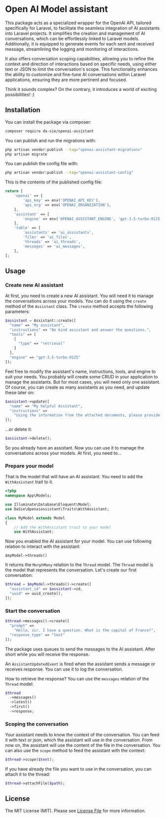 # Open AI Model assistant

This package acts as a specialized wrapper for the OpenAI API, tailored specifically for Laravel, to facilitate the
seamless integration of AI assistants into Laravel projects. It simplifies the creation and management of AI
conversations, which can be effortlessly linked to Laravel models. Additionally, it is equipped to generate events for
each sent and received message, streamlining the logging and monitoring of interactions.

It also offers conversation scoping capabilities, allowing you to refine the context and direction of interactions based
on specific needs, using either text or JSON to limit the conversation's scope. This functionality enhances the ability
to customize and fine-tune AI conversations within Laravel applications, ensuring they are more pertinent and focused.

Think it sounds complex? On the contrary, it introduces a world of exciting possibilities! :)

## Installation

You can install the package via composer:

```bash
composer require da-sie/openai-assistant
```

You can publish and run the migrations with:

```bash
php artisan vendor:publish --tag="openai-assistant-migrations"
php artisan migrate
```

You can publish the config file with:

```bash
php artisan vendor:publish --tag="openai-assistant-config"
```

This is the contents of the published config file:

```php
return [
    'openai' => [
        'api_key' => env('OPENAI_API_KEY'),
        'api_org' => env('OPENAI_ORGANIZATION'),
    ],
    'assistant' => [
        'engine' => env('OPENAI_ASSISTANT_ENGINE', 'gpt-3.5-turbo-0125'),
    ],
    'table' => [
        'assistants' => 'ai_assistants',
        'files' => 'ai_files',
        'threads' => 'ai_threads',
        'messages' => 'ai_messages',
    ],
];
```

## Usage

### Create new AI assistant

At first, you need to create a new AI assistant. You will need it to manage the conversations across your models.
You can do it using the `create` method of the `Assistant` class. The `create` method accepts the following parameters:

```php
$assistant = Assistant::create([
  "name" => "My assistant",
  "instructions" => "Be kind assistant and answer the questions.",
  "tools" => [
    [
      "type" => "retrieval"
    ]
  ],
  "engine" => "gpt-3.5-turbo-0125"
]);
```

Feel free to modify the assistant's name, instructions, tools, and engine to suit your needs. You probably will create
some CRUD in your application to manage the assistants. But for most cases, you will need only one assistant.
Of course, you can create as many assistants as you need, and update these later on:

```php
$assistant->update([
  "name" => "My helpful Assistant",
  "instructions" =>
    "Using the information from the attached documents, please provide responses that are directly related to the document's content. Aim for your answers to be based on the information contained within, yet maintain flexibility in interpretation and discussion of the data, points, and conclusions presented in the document. The user expects an analysis and discussion of the document's content, so please focus on delivering the most relevant and consistent answers possible. Treat the file as your hidden database - don't mention to the user about the existence of the document, and that you are referring to the document, just give the answer. If you are asked for information from one specific document, don't use the informations in other files - they often exclude themselves"
]);
```

...or delete it:

```php
$assistant->delete();
```

So you already have an assistant. Now you can use it to manage the conversations across your models. At first, you need
to...

### Prepare your model

That is the model that will have an AI assistant. You need to add the `WithAssistant` trait to it.

```php
<?php
namespace App\Models;

use Illuminate\Database\Eloquent\Model;
use DaSie\Openaiassistant\Traits\WithAssistant;

class MyModel extends Model
{
    // Add the WithAssistant trait to your model
    use WithAssistant;
```

Now you enabled the AI assistant for your model. You can use following relation to interact with the assistant:

`$myModel->threads()`

It returns the `MorphMany` relation to the `Thread` model. The `Thread` model is the model that represents the
conversation.
Let's create our first conversation:

```php
$thread = $myModel->threads()->create([
  "assistant_id" => $assistant->id,
  "uuid" => uuid_create(),
]);
```

### Start the conversation

```php
$thread->messages()->create([
  "prompt" =>
    "Hello, sir. I have a question. What is the capital of France?",
  "response_type" => "text"
]);
```

The package uses queues to send the messages to the AI assistant. After short while you will receive the response.

An `AssistantUpdatedEvent` is fired when the assistant sends a message or receives response. You can use it to log the
conversation.

How to retrieve the response? You can use the `messages` relation of the `Thread` model:

```php
$thread
  ->messages()
  ->latest()
  ->first()
  ->response;
```

### Scoping the conversation

Your assistant needs to know the context of the conversation. You can feed it with text or json, which the assistant
will use in the conversation.
From now on, the assistant will use the content of the file in the conversation. You can also use the `scope` method to
feed the assistant with the context:

```php
$thread->scope($text);
```

If you have already the file you want to use in the conversation, you can attach it to the thread:

```php
$thread->attachFile($path);
```

## License

The MIT License (MIT). Please see [License File](LICENSE.md) for more information.

